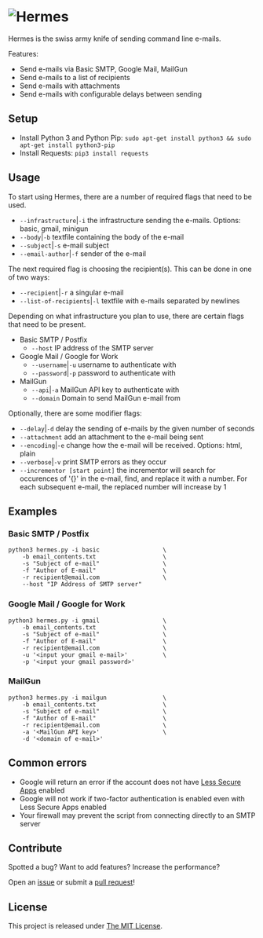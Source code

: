 # ![Hermes](https://i.imgur.com/LnjMbGf.png)
Hermes is the swiss army knife of sending command line e-mails.

Features:
  - Send e-mails via Basic SMTP, Google Mail, MailGun
  - Send e-mails to a list of recipients
  - Send e-mails with attachments
  - Send e-mails with configurable delays between sending

## Setup
- Install Python 3 and Python Pip: `sudo apt-get install python3 && sudo apt-get install python3-pip`
- Install Requests: `pip3 install requests`

## Usage
To start using Hermes, there are a number of required flags that need to be used.
- `--infrastructure`|`-i` the infrastructure sending the e-mails. Options: basic, gmail, minigun
- `--body`|`-b` textfile containing the body of the e-mail
- `--subject`|`-s` e-mail subject
- `--email-author`|`-f` sender of the e-mail

The next required flag is choosing the recipient(s). This can be done in one of two ways:
- `--recipient`|`-r` a singular e-mail
- `--list-of-recipients`|`-l` textfile with e-mails separated by newlines

Depending on what infrastructure you plan to use, there are certain flags that need to be present.
- Basic SMTP / Postfix
	- `--host` IP address of the SMTP server
- Google Mail / Google for Work
	- `--username`|`-u` username to authenticate with
	- `--password`|`-p` password to authenticate with
- MailGun
	- `--api`|`-a` MailGun API key to authenticate with
	- `--domain` Domain to send MailGun e-mail from

Optionally, there are some modifier flags:
- `--delay`|`-d` delay the sending of e-mails by the given number of seconds
- `--attachment` add an attachment to the e-mail being sent
- `--encoding`|`-e` change how the e-mail will be received. Options: html, plain
- `--verbose`|`-v` print SMTP errors as they occur 
- `--incrementor [start point]` the incrementor will search for occurences of '{}' in the e-mail, find, and replace it with a number. For each subsequent e-mail, the replaced number will increase by 1 

## Examples
### Basic SMTP / Postfix
```
python3 hermes.py -i basic	 				\
	-b email_contents.txt 					\ 
	-s "Subject of e-mail" 					\
	-f "Author of E-mail"					\
	-r recipient@email.com 		 			\
	--host "IP Address of SMTP server"
```

### Google Mail / Google for Work
```
python3 hermes.py -i gmail	 				\
	-b email_contents.txt 					\ 
	-s "Subject of e-mail" 					\
	-f "Author of E-mail"					\
	-r recipient@email.com 		 			\
	-u '<input your gmail e-mail>' 			\
	-p '<input your gmail password>'		
```
### MailGun
```
python3 hermes.py -i mailgun 				\
	-b email_contents.txt 					\ 
	-s "Subject of e-mail" 					\
	-f "Author of E-mail"					\
	-r recipient@email.com 		 			\
	-a '<MailGun API key>' 		 			\
	-d '<domain of e-mail>' 				
```
## Common errors
- Google will return an error if the account does not have [Less Secure Apps](https://www.google.com/settings/security/lesssecureapps) enabled 
- Google will not work if two-factor authentication is enabled even with Less Secure Apps enabled
- Your firewall may prevent the script from connecting directly to an SMTP server

## Contribute
Spotted a bug? Want to add features? Increase the performance?

Open an [issue](https://github.com/AdamGreenhill/Hermes/issues) or submit a [pull request](https://github.com/AdamGreenhill/Hermes/pulls)!

## License
This project is released under [The MIT License](LICENSE).
